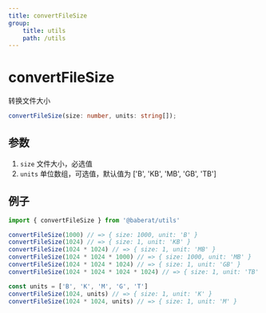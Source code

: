 ```yaml
---
title: convertFileSize
group:
    title: utils
    path: /utils
---
```


# convertFileSize

转换文件大小

```ts
convertFileSize(size: number, units: string[]);
```

## 参数

1. `size` 文件大小，必选值
2. `units` 单位数组，可选值，默认值为 ['B', 'KB', 'MB', 'GB', 'TB']

## 例子

```ts
import { convertFileSize } from '@baberat/utils'

convertFileSize(1000) // => { size: 1000, unit: 'B' }
convertFileSize(1024) // => { size: 1, unit: 'KB' }
convertFileSize(1024 * 1024) // => { size: 1, unit: 'MB' }
convertFileSize(1024 * 1024 * 1000) // => { size: 1000, unit: 'MB' }
convertFileSize(1024 * 1024 * 1024) // => { size: 1, unit: 'GB' }
convertFileSize(1024 * 1024 * 1024 * 1024) // => { size: 1, unit: 'TB' }

const units = ['B', 'K', 'M', 'G', 'T']
convertFileSize(1024, units) // => { size: 1, unit: 'K' }
convertFileSize(1024 * 1024, units) // => { size: 1, unit: 'M' }
```
